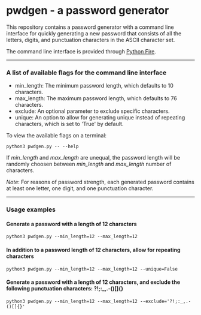# pwdgen - a password generator

This repository contains a password generator with a command line interface for quickly generating a new password that consists of all the letters, digits, and punctuation characters in the ASCII character set.

The command line interface is provided through [Python Fire](https://github.com/google/python-fire).
___
### A list of available flags for the command line interface

 * min_length: The minimum password length, which defaults to 10 characters.
 * max_length: The maximum password length, which defaults to 76 characters.
 * exclude: An optional parameter to exclude specific characters.
 * unique: An option to allow for generating unique instead of repeating characters, which is set to 'True' by default.

To view the available flags on a terminal:
```shell
python3 pwdgen.py -- --help
```

If *min_length* and *max_length* are unequal, the password length will be randomly choosen between *min_length* and *max_length* number of characters.

_Note_: For reasons of password strength, each generated password contains at least one letter, one digit, and one punctuation character.
___
### Usage examples
#### Generate a password with a length of 12 characters
```shell
python3 pwdgen.py --min_length=12 --max_length=12
```

#### In addition to a password length of 12 characters, allow for repeating characters
```shell
python3 pwdgen.py --min_length=12 --max_length=12 --unique=False
```

#### Generate a password with a length of 12 characters, and exclude the following punctuation characters: ?!;:_,.-()[]{}
```shell
python3 pwdgen.py --min_length=12 --max_length=12 --exclude='?!;:_,.-()[]{}'
```

